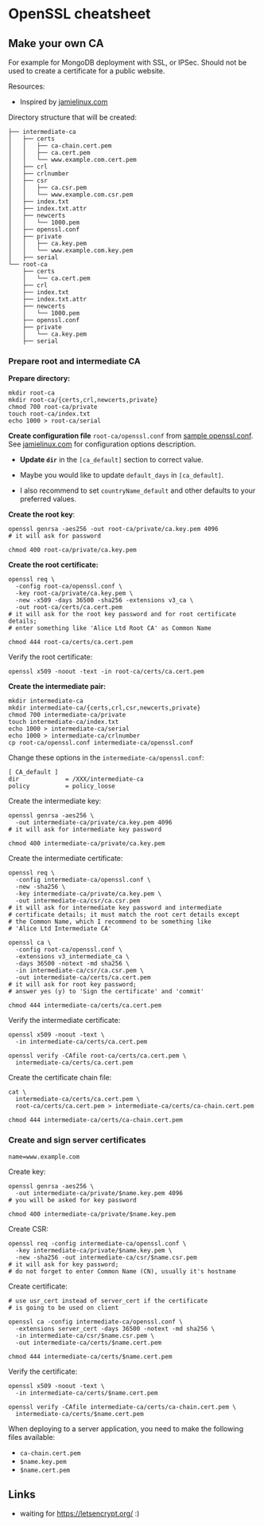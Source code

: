 
OpenSSL cheatsheet
==================

Make your own CA
----------------

For example for MongoDB deployment with SSL, or IPSec.
Should not be used to create a certificate for a public website.

Resources:

- Inspired by [jamielinux.com](https://jamielinux.com/docs/openssl-certificate-authority/index.html)

Directory structure that will be created:

    ├── intermediate-ca
    │   ├── certs
    │   │   ├── ca-chain.cert.pem
    │   │   ├── ca.cert.pem
    │   │   └── www.example.com.cert.pem
    │   ├── crl
    │   ├── crlnumber
    │   ├── csr
    │   │   ├── ca.csr.pem
    │   │   └── www.example.com.csr.pem
    │   ├── index.txt
    │   ├── index.txt.attr
    │   ├── newcerts
    │   │   └── 1000.pem
    │   ├── openssl.conf
    │   ├── private
    │   │   ├── ca.key.pem
    │   │   └── www.example.com.key.pem
    │   ├── serial
    └── root-ca
        ├── certs
        │   └── ca.cert.pem
        ├── crl
        ├── index.txt
        ├── index.txt.attr
        ├── newcerts
        │   └── 1000.pem
        ├── openssl.conf
        ├── private
        │   └── ca.key.pem
        ├── serial

### Prepare root and intermediate CA

__Prepare directory:__

    mkdir root-ca
    mkdir root-ca/{certs,crl,newcerts,private}
    chmod 700 root-ca/private
    touch root-ca/index.txt
    echo 1000 > root-ca/serial

__Create configuration file__ `root-ca/openssl.conf` from [sample openssl.conf](https://gist.github.com/messa/82cf72cdd51e894c890c).
See [jamielinux.com](https://jamielinux.com/docs/openssl-certificate-authority/create-the-root-pair.html)
for configuration options description.

- __Update `dir`__ in the `[ca_default]` section to correct value.

- Maybe you would like to update `default_days` in `[ca_default]`.

- I also recommend to set `countryName_default` and other defaults to your
  preferred values.

__Create the root key__:

    openssl genrsa -aes256 -out root-ca/private/ca.key.pem 4096
    # it will ask for password

    chmod 400 root-ca/private/ca.key.pem

__Create the root certificate:__

    openssl req \
      -config root-ca/openssl.conf \
      -key root-ca/private/ca.key.pem \
      -new -x509 -days 36500 -sha256 -extensions v3_ca \
      -out root-ca/certs/ca.cert.pem
    # it will ask for the root key password and for root certificate details;
    # enter something like 'Alice Ltd Root CA' as Common Name

    chmod 444 root-ca/certs/ca.cert.pem

Verify the root certificate:

    openssl x509 -noout -text -in root-ca/certs/ca.cert.pem

__Create the intermediate pair:__

    mkdir intermediate-ca
    mkdir intermediate-ca/{certs,crl,csr,newcerts,private}
    chmod 700 intermediate-ca/private
    touch intermediate-ca/index.txt
    echo 1000 > intermediate-ca/serial
    echo 1000 > intermediate-ca/crlnumber
    cp root-ca/openssl.conf intermediate-ca/openssl.conf

Change these options in the `intermediate-ca/openssl.conf`:

    [ CA_default ]
    dir             = /XXX/intermediate-ca
    policy          = policy_loose

Create the intermediate key:

    openssl genrsa -aes256 \
      -out intermediate-ca/private/ca.key.pem 4096
    # it will ask for intermediate key password

    chmod 400 intermediate-ca/private/ca.key.pem

Create the intermediate certificate:

    openssl req \
      -config intermediate-ca/openssl.conf \
      -new -sha256 \
      -key intermediate-ca/private/ca.key.pem \
      -out intermediate-ca/csr/ca.csr.pem
    # it will ask for intermediate key password and intermediate
    # certificate details; it must match the root cert details except
    # the Common Name, which I recommend to be something like
    # 'Alice Ltd Intermediate CA'

    openssl ca \
      -config root-ca/openssl.conf \
      -extensions v3_intermediate_ca \
      -days 36500 -notext -md sha256 \
      -in intermediate-ca/csr/ca.csr.pem \
      -out intermediate-ca/certs/ca.cert.pem
    # it will ask for root key password;
    # answer yes (y) to 'Sign the certificate' and 'commit'

    chmod 444 intermediate-ca/certs/ca.cert.pem

Verify the intermediate certificate:

    openssl x509 -noout -text \
      -in intermediate-ca/certs/ca.cert.pem

    openssl verify -CAfile root-ca/certs/ca.cert.pem \
      intermediate-ca/certs/ca.cert.pem

Create the certificate chain file:

    cat \
      intermediate-ca/certs/ca.cert.pem \
      root-ca/certs/ca.cert.pem > intermediate-ca/certs/ca-chain.cert.pem

    chmod 444 intermediate-ca/certs/ca-chain.cert.pem

### Create and sign server certificates

    name=www.example.com

Create key:

    openssl genrsa -aes256 \
      -out intermediate-ca/private/$name.key.pem 4096
    # you will be asked for key password

    chmod 400 intermediate-ca/private/$name.key.pem

Create CSR:

    openssl req -config intermediate-ca/openssl.conf \
      -key intermediate-ca/private/$name.key.pem \
      -new -sha256 -out intermediate-ca/csr/$name.csr.pem
    # it will ask for key password;
    # do not forget to enter Common Name (CN), usually it's hostname

Create certificate:

    # use usr_cert instead of server_cert if the certificate
    # is going to be used on client

    openssl ca -config intermediate-ca/openssl.conf \
      -extensions server_cert -days 36500 -notext -md sha256 \
      -in intermediate-ca/csr/$name.csr.pem \
      -out intermediate-ca/certs/$name.cert.pem

    chmod 444 intermediate-ca/certs/$name.cert.pem

Verify the certificate:

    openssl x509 -noout -text \
      -in intermediate-ca/certs/$name.cert.pem

    openssl verify -CAfile intermediate-ca/certs/ca-chain.cert.pem \
      intermediate-ca/certs/$name.cert.pem

When deploying to a server application,
you need to make the following files available:

- `ca-chain.cert.pem`
- `$name.key.pem`
- `$name.cert.pem`


Links
-----

- waiting for https://letsencrypt.org/ :)



